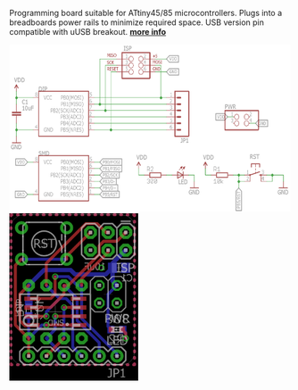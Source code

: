Programming board suitable for ATtiny45/85 microcontrollers. Plugs into a breadboards power rails to minimize required space.
USB version pin compatible with uUSB breakout.
[**more info**](https://hackaday.io/project/6332-breadboard-widgets/log/19613-attiny-prog-board)

<img src="ATtiny prog board.sch.png" alt="alt text" height="300px"><img src="ATtiny prog board.brd.png" alt="alt text" height="300px">

